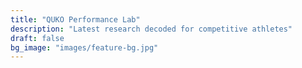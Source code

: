 ```yaml
---
title: "QUKO Performance Lab"
description: "Latest research decoded for competitive athletes"
draft: false
bg_image: "images/feature-bg.jpg"
---
```

